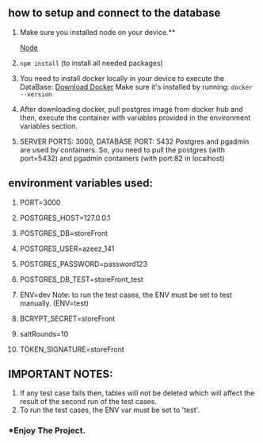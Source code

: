 ## how to setup and connect to the database

1. Make sure you installed node on your device.\*\*

   [Node](https://nodejs.org/en/)

2. `npm install` (to install all needed packages)

3. You need to install docker locally in your device to execute the DataBase:
   [Download Docker](https://www.docker.com/products/docker-desktop/)
   Make sure it's installed by running: `docker --version`

4. After downloading docker, pull postgres image from docker hub and then, execute the container with variables provided in the environment variables section.

5. SERVER PORTS: 3000, DATABASE PORT: 5432
   Postgres and pgadmin are used by containers.
   So, you need to pull the postgres (with port=5432) and pgadmin containers (with port:82 in localhost)

## environment variables used:

1. PORT=3000

2. POSTGRES_HOST=127.0.0.1
3. POSTGRES_DB=storeFront
4. POSTGRES_USER=azeez_141
5. POSTGRES_PASSWORD=password123

6. POSTGRES_DB_TEST=storeFront_test
7. ENV=dev
   Note: to run the test cases, the ENV must be set to test manually. (ENV=test)

8. BCRYPT_SECRET=storeFront
9. saltRounds=10
10. TOKEN_SIGNATURE=storeFront

## IMPORTANT NOTES:

1.  If any test case fails then, tables will not be deleted which will affect the result of the second run of the test cases.
2.  To run the test cases, the ENV var must be set to 'test'.

### \*Enjoy The Project.
